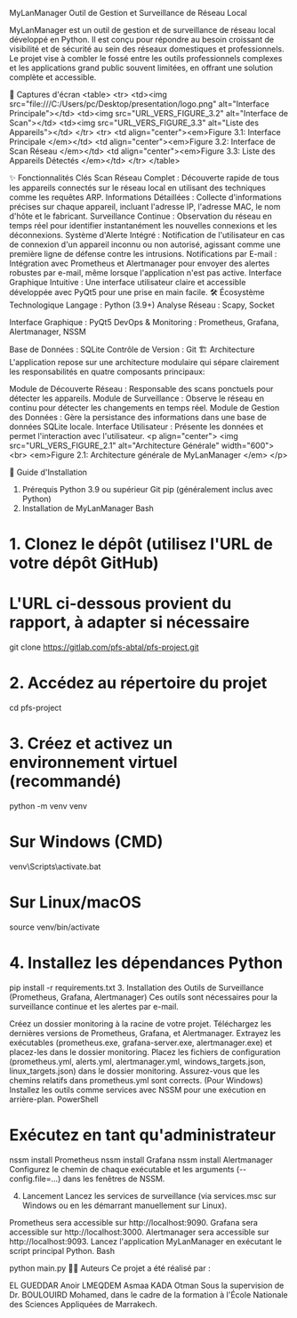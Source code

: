 MyLanManager
Outil de Gestion et Surveillance de Réseau Local

MyLanManager est un outil de gestion et de surveillance de réseau local développé en Python. Il est conçu pour répondre au besoin croissant de visibilité et de sécurité au sein des réseaux domestiques et professionnels. Le projet vise à combler le fossé entre les outils professionnels complexes et les applications grand public souvent limitées, en offrant une solution complète et accessible.


📸 Captures d'écran
&lt;table>
&lt;tr>
&lt;td>&lt;img src="file:///C:/Users/pc/Desktop/presentation/logo.png" alt="Interface Principale">&lt;/td>
&lt;td>&lt;img src="URL_VERS_FIGURE_3.2" alt="Interface de Scan">&lt;/td>
&lt;td>&lt;img src="URL_VERS_FIGURE_3.3" alt="Liste des Appareils">&lt;/td>
&lt;/tr>
&lt;tr>
&lt;td align="center">&lt;em>Figure 3.1: Interface Principale &lt;/em>&lt;/td>
&lt;td align="center">&lt;em>Figure 3.2: Interface de Scan Réseau &lt;/em>&lt;/td>
&lt;td align="center">&lt;em>Figure 3.3: Liste des Appareils Détectés &lt;/em>&lt;/td>
&lt;/tr>
&lt;/table>



✨ Fonctionnalités Clés
Scan Réseau Complet : Découverte rapide de tous les appareils connectés sur le réseau local en utilisant des techniques comme les requêtes ARP.
Informations Détaillées : Collecte d'informations précises sur chaque appareil, incluant l'adresse IP, l'adresse MAC, le nom d'hôte et le fabricant.
Surveillance Continue : Observation du réseau en temps réel pour identifier instantanément les nouvelles connexions et les déconnexions.
Système d'Alerte Intégré : Notification de l'utilisateur en cas de connexion d'un appareil inconnu ou non autorisé, agissant comme une première ligne de défense contre les intrusions.
Notifications par E-mail : Intégration avec Prometheus et Alertmanager pour envoyer des alertes robustes par e-mail, même lorsque l'application n'est pas active.
Interface Graphique Intuitive : Une interface utilisateur claire et accessible développée avec PyQt5 pour une prise en main facile.
🛠️ Écosystème Technologique
Langage : Python (3.9+) 
Analyse Réseau : Scapy, Socket 

Interface Graphique : PyQt5 
DevOps & Monitoring : Prometheus, Grafana, Alertmanager, NSSM 


Base de Données : SQLite 
Contrôle de Version : Git 
🏗️ Architecture
L'application repose sur une architecture modulaire qui sépare clairement les responsabilités en quatre composants principaux:

Module de Découverte Réseau : Responsable des scans ponctuels pour détecter les appareils.
Module de Surveillance : Observe le réseau en continu pour détecter les changements en temps réel.
Module de Gestion des Données : Gère la persistance des informations dans une base de données SQLite locale.
Interface Utilisateur : Présente les données et permet l'interaction avec l'utilisateur.
&lt;p align="center">
&lt;img src="URL_VERS_FIGURE_2.1" alt="Architecture Générale" width="600">
&lt;br>
&lt;em>Figure 2.1: Architecture générale de MyLanManager &lt;/em>
&lt;/p>

🚀 Guide d'Installation
1. Prérequis
Python 3.9 ou supérieur 
Git 
pip (généralement inclus avec Python) 
2. Installation de MyLanManager
Bash

# 1. Clonez le dépôt (utilisez l'URL de votre dépôt GitHub)
# L'URL ci-dessous provient du rapport, à adapter si nécessaire
git clone https://gitlab.com/pfs-abtal/pfs-project.git 

# 2. Accédez au répertoire du projet
cd pfs-project

# 3. Créez et activez un environnement virtuel (recommandé)
python -m venv venv 
# Sur Windows (CMD)
venv\Scripts\activate.bat 
# Sur Linux/macOS
source venv/bin/activate 

# 4. Installez les dépendances Python
pip install -r requirements.txt 
3. Installation des Outils de Surveillance (Prometheus, Grafana, Alertmanager)
Ces outils sont nécessaires pour la surveillance continue et les alertes par e-mail.

Créez un dossier monitoring à la racine de votre projet.
Téléchargez les dernières versions de Prometheus, Grafana, et Alertmanager.
Extrayez les exécutables (prometheus.exe, grafana-server.exe, alertmanager.exe) et placez-les dans le dossier monitoring.
Placez les fichiers de configuration (prometheus.yml, alerts.yml, alertmanager.yml, windows_targets.json, linux_targets.json) dans le dossier monitoring. Assurez-vous que les chemins relatifs dans prometheus.yml sont corrects.
(Pour Windows) Installez les outils comme services avec NSSM pour une exécution en arrière-plan.
PowerShell

# Exécutez en tant qu'administrateur
nssm install Prometheus
nssm install Grafana
nssm install Alertmanager
Configurez le chemin de chaque exécutable et les arguments (--config.file=...) dans les fenêtres de NSSM.


4. Lancement
Lancez les services de surveillance (via services.msc sur Windows ou en les démarrant manuellement sur Linux). 

Prometheus sera accessible sur http://localhost:9090.
Grafana sera accessible sur http://localhost:3000.
Alertmanager sera accessible sur http://localhost:9093.
Lancez l'application MyLanManager en exécutant le script principal Python.
Bash

python main.py
🧑‍💻 Auteurs
Ce projet a été réalisé par :

EL GUEDDAR Anoir
LMEQDEM Asmaa
KADA Otman
Sous la supervision de Dr. BOULOUIRD Mohamed, dans le cadre de la formation à l'École Nationale des Sciences Appliquées de Marrakech.

